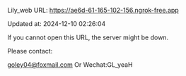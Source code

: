 Lily_web URL: https://ae6d-61-165-102-156.ngrok-free.app

Updated at: 2024-12-10 02:26:04

If you cannot open this URL, the server might be down.

Please contact: 

goley04@foxmail.com Or Wechat:GL_yeaH